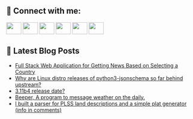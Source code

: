 ## 🔎 Connect with me:
[<img height="32" width="40" src="https://cdn.jsdelivr.net/npm/simple-icons@v5/icons/telegram.svg" />](https://t.me/bullbesh)
[<img height="32" width="40" src="https://cdn.jsdelivr.net/npm/simple-icons@v5/icons/vk.svg" />](https://vk.com/bullbesh)
[<img height="32" width="40" src="https://cdn.jsdelivr.net/npm/simple-icons@v5/icons/twitter.svg" />](https://twitter.com/bullbesh1)
[<img height="32" width="40" src="https://cdn.jsdelivr.net/npm/simple-icons@v5/icons/instagram.svg" />](https://www.instagram.com/bullbesh)
[<img height="32" width="40" src="https://cdn.jsdelivr.net/npm/simple-icons@v5/icons/reddit.svg" />](https://www.reddit.com/user/bullbesh)
[<img height="32" width="40" src="https://cdn.jsdelivr.net/npm/simple-icons@v5/icons/youtube.svg" />](https://www.youtube.com/channel/UCtfjRs6uzgq5mfm8S06WTcg)

## 📕 Latest Blog Posts
<!-- BLOG-POST-LIST:START -->
- [Full Stack Web Application for Getting News Based on Selecting a Country](https://www.reddit.com/r/Python/comments/vesox9/full_stack_web_application_for_getting_news_based/)
- [Why are Linux distro releases of python3-jsonschema so far behind upstream?](https://www.reddit.com/r/Python/comments/ves635/why_are_linux_distro_releases_of/)
- [3.11b4 release date?](https://www.reddit.com/r/Python/comments/ver29u/311b4_release_date/)
- [Beeper, A program to message weather on the daily.](https://www.reddit.com/r/Python/comments/veqn42/beeper_a_program_to_message_weather_on_the_daily/)
- [I built a parser for PLSS land descriptions and a simple plat generator &lpar;info in comments&rpar;](https://www.reddit.com/r/Python/comments/vepya5/i_built_a_parser_for_plss_land_descriptions_and_a/)
<!-- BLOG-POST-LIST:END -->
